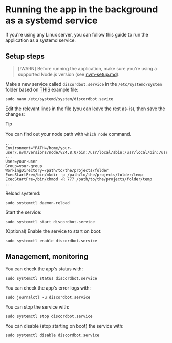 # Running the app in the background as a systemd service

If you're using any Linux server, you can follow this guide to run the application as a systemd service.

## Setup steps

> [!WARN]
> Before running the application, make sure you're using a supported Node.js version (see [nvm-setup.md](nvm-setup.md)).

Make a new service called `discordbot.service` in the `/etc/systemd/system` folder based on [THIS](../systemd/discordbot.service) example file:

```shell
sudo nano /etc/systemd/system/discordbot.sevice
```

Edit the relevant lines in the file (you can leave the rest as-is), then save the changes:

> [!TIP]
> You can find out your node path with `which node` command.

```service
...
Environment="PATH=/home/your-user/.nvm/versions/node/v24.8.0/bin:/usr/local/sbin:/usr/local/bin:/usr/sbin:/usr/bin:/sbin:/bin"
...
User=your-user
Group=your-group
WorkingDirectory=/path/to/the/projects/folder
ExecStartPre=/bin/mkdir -p /path/to/the/projects/folder/temp
ExecStartPre=/bin/chmod -R 777 /path/to/the/projects/folder/temp
...
```

Reload systemd:

```shell
sudo systemctl daemon-reload
```

Start the service:

```shell
sudo systemctl start discordbot.service
```

(Optional) Enable the service to start on boot:

```shell
sudo systemctl enable discordbot.service
```

## Management, monitoring

You can check the app's status with:

```shell
sudo systemctl status discordbot.service
```

You can check the app's error logs with:

```shell
sudo journalctl -u discordbot.service
```

You can stop the service with:

```shell
sudo systemctl stop discordbot.service
```

You can disable (stop starting on boot) the service with:

```shell
sudo systemctl disable discordbot.service
```
